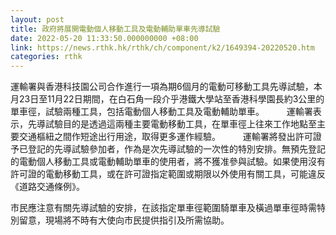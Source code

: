 ```yaml
---
layout: post
title: 政府將展開電動個人移動工具及電動輔助單車先導試驗
date: 2022-05-20 11:33:50.000000000 +08:00
link: https://news.rthk.hk/rthk/ch/component/k2/1649394-20220520.htm
categories: rthk
---
```


運輸署與香港科技園公司合作進行一項為期6個月的電動可移動工具先導試驗，本月23日至11月22日期間，在白石角一段介乎港鐵大學站至香港科學園長約3公里的單車徑，試驗兩種工具，包括電動個人移動工具及電動輔助單車。
　　 
運輸署表示，先導試驗目的是透過這兩種主要電動移動工具，在單車徑上往來工作地點至主要交通樞紐之間作短途出行用途，取得更多運作經驗。
　　 
運輸署將發出許可證予已登記的先導試驗參加者，作為是次先導試驗的一次性的特別安排。無預先登記的電動個人移動工具或電動輔助單車的使用者，將不獲准參與試驗。如果使用沒有許可證的電動移動工具，或在許可證指定範圍或期限以外使用有關工具，可能違反《道路交通條例》。

市民應注意有關先導試驗的安排，在該指定單車徑範圍騎單車及橫過單車徑時需特別留意，現場將不時有大使向市民提供指引及所需協助。

